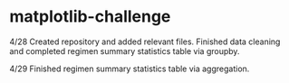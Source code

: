 # matplotlib-challenge

4/28
Created repository and added relevant files.
Finished data cleaning and completed regimen summary statistics table via groupby.

4/29
Finished regimen summary statistics table via aggregation.
